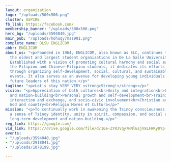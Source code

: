 ```yaml
---
layout: organization
logo: "/uploads/500x500.png"
cluster: ASPIRE
fb_link: https://facebook.com/
membership_banner: "/uploads/500x500.png"
hero_bg: "/uploads/3594040.jpg"
main_pub: "/uploads/hohuqy7mss901.png"
complete_name: DLSU ENGLICOM
abbr: ENGLICOM
about_us: "<p>Founded in 1964, ENGLICOM, also known as ELC, continues to be one of
  the oldest and largest student organizations in De La Salle University - Manila.
  Established with a vision of promoting cultural harmony and social awareness among
  the Filipino and Chinese-Filipino students, it dedicates its efforts in nation-building
  through organizing self-development, social, cultural, and sustainable socio-civic
  events. It also serves as an avenue for developing young individuals to become the
  future leaders of this nation.</p>"
tagline: "<p>Let's stay VERY VERY <strong>Strong!</strong></p>"
vision: "<p>Appreciation of both cultures<br>Unity and integration<br>Dedicated service
  and nation-building<br>Personal growth and self-development<br>Training, social
  interaction and exchange, and socio-civic involvement<br>Christian achievers for
  God and country<br>Religio Mores et Cultura</p>"
mission: "<p>To continually work in awakening the Tsinoy consciousness, instilling
  a sense of Tsinoy identity, unity in spirit, compassion, and social awareness through
  long-term development and nation-building.</p>"
reg_link: https://google.com/
vid_link: https://drive.google.com/file/d/16e-ZYRJVqy7NNlGsjV8LFWKy0Yp-gDnP/preview
events:
- "/uploads/3594040.jpg"
- "/uploads/2918041.jpg"
- "/uploads/1078199.jpg"

---
```

